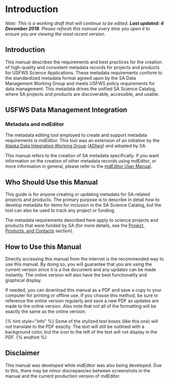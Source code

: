 # Introduction

_Note: This is a working draft that will continue to be edited. **Last updated: 4 December 2018**. Please refresh this manual every time you open it to ensure you are viewing the most recent version._

## Introduction

This manual describes the requirements and best practices for the creation of high-quality and consistent metadata records for projects and products for USFWS Science Applications. These metadata requirements conform to the standardized metadata format agreed upon by the SA Data Management Working Group and meets USFWS policy requirements for data management. This metadata drives the unified SA Science Catalog, where SA projects and products are discoverable, accessible, and usable.

## USFWS Data Management Integration



### Metadata and mdEditor

The metadata editing tool employed to create and support metadata requirements is mdEditor. This tool was an extension of an initiative by the [Alaska Data Integration Working Group](http://www.adiwg.org/about/) \([ADIwg](https://adiwg.gitbooks.io/mdeditor/content/GLOSSARY.html#adiwg)\) and adopted by SA.

This manual refers to the creation of SA metadata specifically. If you want information on the creation of other metadata records using mdEditor, or more information in general, please refer to the [mdEditor User Manual](https://adiwg.gitbooks.io/mdeditor/content/).

## Who Should Use this Manual

This guide is for anyone creating or updating metadata for SA-related projects and products. The primary purpose is to describe in detail how to develop metadata for items for inclusion in the SA Science Catalog, but the tool can also be used to track any project or funding.

The metadata requirements described here apply to science projects and products that were funded by SA \(for more details, see the [Project, Products, and Contacts](lcc-projects-products-contacts.md) section\).

## How to Use this Manual

Directly accessing this manual from the internet is the recommended way to use this manual. By doing so, you will guarantee that you are using the current version since it is a live document and any updates can be made instantly. The online version will also have the best functionality and graphical display.

If needed, you can download this manual as a PDF and save a copy to your computer for printing or offline use. If you choose this method, be sure to reference the online version regularly and save a new PDF as updates are made to the online version. Also note that not all of the formatting will be exactly the same as the online version.

{% hint style="info" %}
Some of the stylized text boxes \(like this one\) will not translate to the PDF exactly. The text will still be outlined with a background color, but the icon to the left of the text will not display in the PDF.
{% endhint %}

## Disclaimer

This manual was developed while mdEditor was also being developed. Due to this, there may be minor discrepancies between screenshots in the manual and the current production version of mdEditor.

